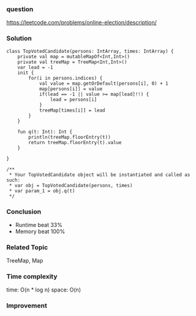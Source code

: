 ### question
https://leetcode.com/problems/online-election/description/

### Solution
```
class TopVotedCandidate(persons: IntArray, times: IntArray) {
    private val map = mutableMapOf<Int,Int>()
	private val treeMap = TreeMap<Int,Int>()
    var lead = -1
	init {
		for(i in persons.indices) {
			val value = map.getOrDefault(persons[i], 0) + 1
            map[persons[i]] = value
			if(lead == -1 || value >= map[lead]!!) {
                lead = persons[i]
            }
            treeMap[times[i]] = lead 
		}
	}

	fun q(t: Int): Int {
        println(treeMap.floorEntry(t))
		return treeMap.floorEntry(t).value
	}

}

/**
 * Your TopVotedCandidate object will be instantiated and called as such:
 * var obj = TopVotedCandidate(persons, times)
 * var param_1 = obj.q(t)
 */
```
### Conclusion
- Runtime beat 33% 
- Memory beat 100%

### Related Topic
TreeMap, Map

### Time complexity
time: O(n * log n)
space: O(n)

### Improvement